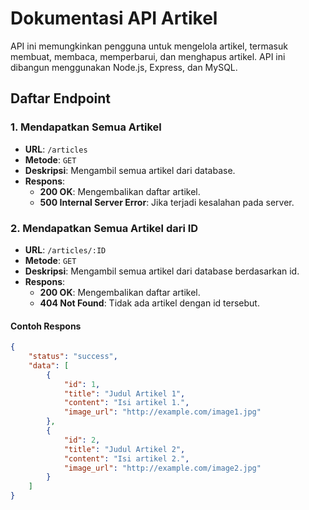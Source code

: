 # Dokumentasi API Artikel

API ini memungkinkan pengguna untuk mengelola artikel, termasuk membuat, membaca, memperbarui, dan menghapus artikel. API ini dibangun menggunakan Node.js, Express, dan MySQL.

## Daftar Endpoint

### 1. Mendapatkan Semua Artikel

- **URL**: `/articles`
- **Metode**: `GET`
- **Deskripsi**: Mengambil semua artikel dari database.
- **Respons**:
  - **200 OK**: Mengembalikan daftar artikel.
  - **500 Internal Server Error**: Jika terjadi kesalahan pada server.

### 2. Mendapatkan Semua Artikel dari ID

- **URL**: `/articles/:ID`
- **Metode**: `GET`
- **Deskripsi**: Mengambil semua artikel dari database berdasarkan id.
- **Respons**:
  - **200 OK**: Mengembalikan daftar artikel.
  - **404 Not Found**: Tidak ada artikel dengan id tersebut.

#### Contoh Respons
```json
{
    "status": "success",
    "data": [
        {
            "id": 1,
            "title": "Judul Artikel 1",
            "content": "Isi artikel 1.",
            "image_url": "http://example.com/image1.jpg"
        },
        {
            "id": 2,
            "title": "Judul Artikel 2",
            "content": "Isi artikel 2.",
            "image_url": "http://example.com/image2.jpg"
        }
    ]
}